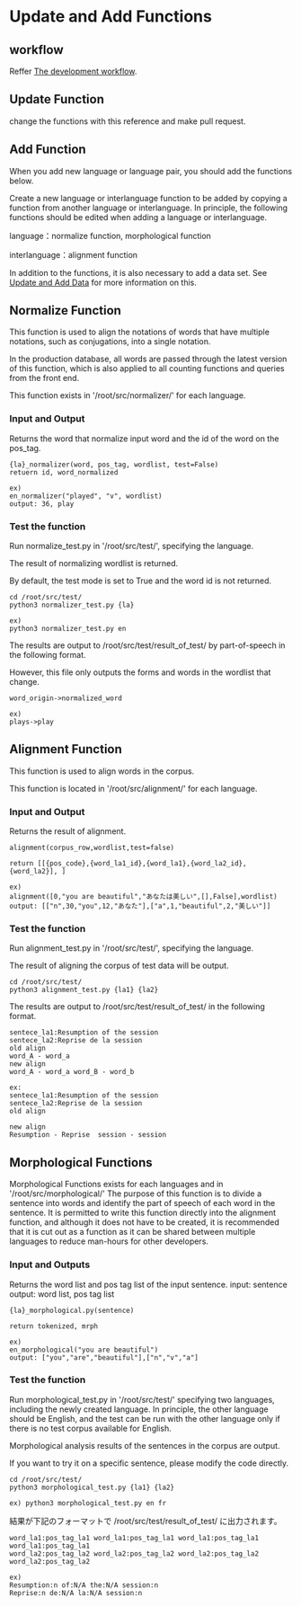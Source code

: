 # Update and Add Functions

## workflow
Reffer [The development workflow](The_dev_workflow.md).

## Update Function

change the functions with this reference and make pull request.

## Add Function

When you add new language or language pair, you should add the functions below.

Create a new language or interlanguage function to be added by copying a function from another language or interlanguage. In principle, the following functions should be edited when adding a language or interlanguage.

language：normalize function, morphological function

interlanguage：alignment function

In addition to the functions, it is also necessary to add a data set. See [Update and Add Data](Update_and_Add_data.md) for more information on this.


## Normalize Function

This function is used to align the notations of words that have multiple notations, such as conjugations, into a single notation.

In the production database, all words are passed through the latest version of this function, which is also applied to all counting functions and queries from the front end.

This function exists in '/root/src/normalizer/' for each language.

### Input and Output
Returns the word that normalize input word and the id of the word on the pos_tag.
```
{la}_normalizer(word, pos_tag, wordlist, test=False)
retuern id, word_normalized
```
```
ex)
en_normalizer("played", "v", wordlist)
output: 36, play
```

### Test the function
Run normalize_test.py in '/root/src/test/', specifying the language.

The result of normalizing wordlist is returned.

By default, the test mode is set to True and the word id is not returned.
```
cd /root/src/test/
python3 normalizer_test.py {la}
```
```
ex)
python3 normalizer_test.py en
```

The results are output to /root/src/test/result_of_test/ by part-of-speech in the following format.

However, this file only outputs the forms and words in the wordlist that change.
```
word_origin->normalized_word

ex)
plays->play
```

## Alignment Function

This function is used to align words in the corpus.

This function is located in '/root/src/alignment/' for each language.

### Input and Output
Returns the result of alignment.
```
alignment(corpus_row,wordlist,test=false)

return [[{pos_code},{word_la1_id},{word_la1},{word_la2_id},{word_la2}], ]
```
```
ex)
alignment([0,"you are beautiful","あなたは美しい",[],False],wordlist)
output: [["n",30,"you",12,"あなた"],["a",1,"beautiful",2,"美しい"]]
```

### Test the function
Run alignment_test.py in '/root/src/test/', specifying the language.

The result of aligning the corpus of test data will be output.

```
cd /root/src/test/
python3 alignment_test.py {la1} {la2}
```
The results are output to /root/src/test/result_of_test/ in the following format.
```
sentece_la1:Resumption of the session
sentece_la2:Reprise de la session
old align
word_A - word_a
new align
word_A - word_a word_B - word_b

ex:
sentece_la1:Resumption of the session
sentece_la2:Reprise de la session
old align

new align
Resumption - Reprise  session - session  
```


## Morphological Functions

Morphological Functions exists for each languages and in '/root/src/morphological/'
The purpose of this function is to divide a sentence into words and identify the part of speech of each word in the sentence.
It is permitted to write this function directly into the alignment function, and although it does not have to be created, it is recommended that it is cut out as a function as it can be shared between multiple languages to reduce man-hours for other developers.

### Input and Outputs
Returns the word list and pos tag list of the input sentence.
input: sentence
output: word list, pos tag list
```
{la}_morphological.py(sentence)

return tokenized, mrph
```
```
ex)
en_morphological("you are beautiful")
output: ["you","are","beautiful"],["n","v","a"]
```

### Test the function
Run morphological_test.py in '/root/src/test/' specifying two languages, including the newly created language. In principle, the other language should be English, and the test can be run with the other language only if there is no test corpus available for English.

Morphological analysis results of the sentences in the corpus are output.

If you want to try it on a specific sentence, please modify the code directly.
```
cd /root/src/test/
python3 morphological_test.py {la1} {la2}
```

```
ex) python3 morphological_test.py en fr
```

結果が下記のフォーマットで /root/src/test/result_of_test/ に出力されます。
```
word_la1:pos_tag_la1 word_la1:pos_tag_la1 word_la1:pos_tag_la1 word_la1:pos_tag_la1
word_la2:pos_tag_la2 word_la2:pos_tag_la2 word_la2:pos_tag_la2 word_la2:pos_tag_la2
```
```
ex)
Resumption:n of:N/A the:N/A session:n 
Reprise:n de:N/A la:N/A session:n 
```